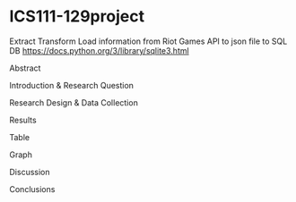 # ICS111-129project
Extract Transform Load information from Riot Games API to json file to SQL DB 
https://docs.python.org/3/library/sqlite3.html

Abstract


Introduction & Research Question


Research Design & Data Collection


Results


Table


Graph


Discussion


Conclusions
